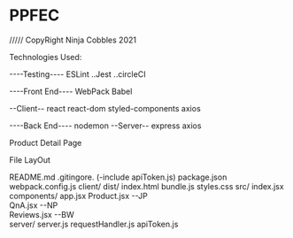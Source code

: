 # PPFEC
/////
CopyRight Ninja Cobbles 2021

Technologies Used:

----Testing----
ESLint 
..Jest
..circleCI

----Front End----
WebPack
Babel

--Client--
react
react-dom
styled-components
axios

----Back End----
nodemon
--Server--
express
axios


Product Detail Page

File LayOut

README.md
.gitingore. (-include apiToken.js)
package.json
webpack.config.js
client/
  dist/
    index.html
    bundle.js
    styles.css
  src/
    index.jsx
    components/
      app.jsx
      Product.jsx  --JP      
      QnA.jsx      --NP                     
      Reviews.jsx  --BW         
server/
  server.js
  requestHandler.js
  apiToken.js
  
        
        
      
      
      
      
  

